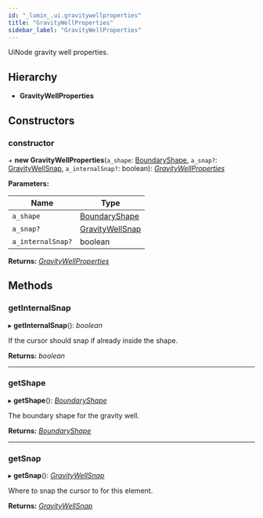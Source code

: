 ```yaml
---
id: "_lumin_.ui.gravitywellproperties"
title: "GravityWellProperties"
sidebar_label: "GravityWellProperties"
---
```


UiNode gravity well properties.

## Hierarchy

* **GravityWellProperties**

## Constructors

###  constructor

\+ **new GravityWellProperties**(`a_shape`: [BoundaryShape](_lumin_.ui.boundaryshape.md), `a_snap?`: [GravityWellSnap](../enums/_lumin_.ui.gravitywellsnap.md), `a_internalSnap?`: boolean): *[GravityWellProperties](_lumin_.ui.gravitywellproperties.md)*

**Parameters:**

Name | Type |
------ | ------ |
`a_shape` | [BoundaryShape](_lumin_.ui.boundaryshape.md) |
`a_snap?` | [GravityWellSnap](../enums/_lumin_.ui.gravitywellsnap.md) |
`a_internalSnap?` | boolean |

**Returns:** *[GravityWellProperties](_lumin_.ui.gravitywellproperties.md)*

## Methods

###  getInternalSnap

▸ **getInternalSnap**(): *boolean*

If the cursor should snap if already inside the shape.

**Returns:** *boolean*

___

###  getShape

▸ **getShape**(): *[BoundaryShape](_lumin_.ui.boundaryshape.md)*

The boundary shape for the gravity well.

**Returns:** *[BoundaryShape](_lumin_.ui.boundaryshape.md)*

___

###  getSnap

▸ **getSnap**(): *[GravityWellSnap](../enums/_lumin_.ui.gravitywellsnap.md)*

Where to snap the cursor to for this element.

**Returns:** *[GravityWellSnap](../enums/_lumin_.ui.gravitywellsnap.md)*
